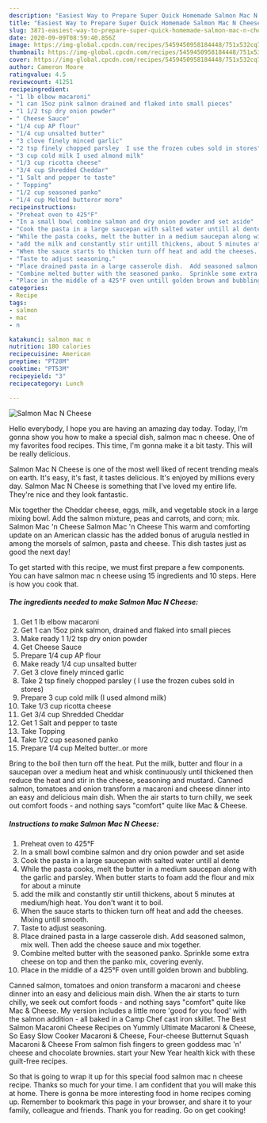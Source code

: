 ```yaml
---
description: "Easiest Way to Prepare Super Quick Homemade Salmon Mac N Cheese"
title: "Easiest Way to Prepare Super Quick Homemade Salmon Mac N Cheese"
slug: 3871-easiest-way-to-prepare-super-quick-homemade-salmon-mac-n-cheese
date: 2020-09-09T08:59:40.856Z
image: https://img-global.cpcdn.com/recipes/5459450958184448/751x532cq70/salmon-mac-n-cheese-recipe-main-photo.jpg
thumbnail: https://img-global.cpcdn.com/recipes/5459450958184448/751x532cq70/salmon-mac-n-cheese-recipe-main-photo.jpg
cover: https://img-global.cpcdn.com/recipes/5459450958184448/751x532cq70/salmon-mac-n-cheese-recipe-main-photo.jpg
author: Cameron Moore
ratingvalue: 4.5
reviewcount: 41251
recipeingredient:
- "1 lb elbow macaroni"
- "1 can 15oz pink salmon drained and flaked into small pieces"
- "1 1/2 tsp dry onion powder"
- " Cheese Sauce"
- "1/4 cup AP flour"
- "1/4 cup unsalted butter"
- "3 clove finely minced garlic"
- "2 tsp finely chopped parsley  I use the frozen cubes sold in stores"
- "3 cup cold milk I used almond milk"
- "1/3 cup ricotta cheese"
- "3/4 cup Shredded Cheddar"
- "1 Salt and pepper to taste"
- " Topping"
- "1/2 cup seasoned panko"
- "1/4 cup Melted butteror more"
recipeinstructions:
- "Preheat oven to 425°F"
- "In a small bowl combine salmon and dry onion powder and set aside"
- "Cook the pasta in a large saucepan with salted water untill al dente"
- "While the pasta cooks, melt the butter in a medium saucepan along with the garlic and parsley.  When butter starts to foam add the flour and mix for about a minute"
- "add the milk and constantly stir untill thickens, about 5 minutes at medium/high heat.  You don&#39;t want it to boil."
- "When the sauce starts to thicken turn off heat and add the cheeses. Mixing untill smooth."
- "Taste to adjust seasoning."
- "Place drained pasta in a large casserole dish.  Add seasoned salmon, mix well.  Then add the cheese sauce and mix together."
- "Combine melted butter with the seasoned panko.  Sprinkle some extra cheese on top and then the panko mix, covering evenly."
- "Place in the middle of a 425°F oven untill golden brown and bubbling."
categories:
- Recipe
tags:
- salmon
- mac
- n

katakunci: salmon mac n 
nutrition: 180 calories
recipecuisine: American
preptime: "PT28M"
cooktime: "PT53M"
recipeyield: "3"
recipecategory: Lunch

---
```



![Salmon Mac N Cheese](https://img-global.cpcdn.com/recipes/5459450958184448/751x532cq70/salmon-mac-n-cheese-recipe-main-photo.jpg)

Hello everybody, I hope you are having an amazing day today. Today, I'm gonna show you how to make a special dish, salmon mac n cheese. One of my favorites food recipes. This time, I'm gonna make it a bit tasty. This will be really delicious.

Salmon Mac N Cheese is one of the most well liked of recent trending meals on earth. It's easy, it's fast, it tastes delicious. It's enjoyed by millions every day. Salmon Mac N Cheese is something that I've loved my entire life. They're nice and they look fantastic.

Mix together the Cheddar cheese, eggs, milk, and vegetable stock in a large mixing bowl. Add the salmon mixture, peas and carrots, and corn; mix. Salmon Mac &#39;n Cheese Salmon Mac &#39;n Cheese This warm and comforting update on an American classic has the added bonus of arugula nestled in among the morsels of salmon, pasta and cheese. This dish tastes just as good the next day!


To get started with this recipe, we must first prepare a few components. You can have salmon mac n cheese using 15 ingredients and 10 steps. Here is how you cook that.

<!--inarticleads1-->

##### The ingredients needed to make Salmon Mac N Cheese:

1. Get 1 lb elbow macaroni
1. Get 1 can 15oz pink salmon, drained and flaked into small pieces
1. Make ready 1 1/2 tsp dry onion powder
1. Get  Cheese Sauce
1. Prepare 1/4 cup AP flour
1. Make ready 1/4 cup unsalted butter
1. Get 3 clove finely minced garlic
1. Take 2 tsp finely chopped parsley ( I use the frozen cubes sold in stores)
1. Prepare 3 cup cold milk (I used almond milk)
1. Take 1/3 cup ricotta cheese
1. Get 3/4 cup Shredded Cheddar
1. Get 1 Salt and pepper to taste
1. Take  Topping
1. Take 1/2 cup seasoned panko
1. Prepare 1/4 cup Melted butter..or more


Bring to the boil then turn off the heat. Put the milk, butter and flour in a saucepan over a medium heat and whisk continuously until thickened then reduce the heat and stir in the cheese, seasoning and mustard. Canned salmon, tomatoes and onion transform a macaroni and cheese dinner into an easy and delicious main dish. When the air starts to turn chilly, we seek out comfort foods - and nothing says &#34;comfort&#34; quite like Mac &amp; Cheese. 

<!--inarticleads2-->

##### Instructions to make Salmon Mac N Cheese:

1. Preheat oven to 425°F
1. In a small bowl combine salmon and dry onion powder and set aside
1. Cook the pasta in a large saucepan with salted water untill al dente
1. While the pasta cooks, melt the butter in a medium saucepan along with the garlic and parsley.  When butter starts to foam add the flour and mix for about a minute
1. add the milk and constantly stir untill thickens, about 5 minutes at medium/high heat.  You don&#39;t want it to boil.
1. When the sauce starts to thicken turn off heat and add the cheeses. Mixing untill smooth.
1. Taste to adjust seasoning.
1. Place drained pasta in a large casserole dish.  Add seasoned salmon, mix well.  Then add the cheese sauce and mix together.
1. Combine melted butter with the seasoned panko.  Sprinkle some extra cheese on top and then the panko mix, covering evenly.
1. Place in the middle of a 425°F oven untill golden brown and bubbling.


Canned salmon, tomatoes and onion transform a macaroni and cheese dinner into an easy and delicious main dish. When the air starts to turn chilly, we seek out comfort foods - and nothing says &#34;comfort&#34; quite like Mac &amp; Cheese. My version includes a little more &#39;good for you food&#39; with the salmon addition - all baked in a Camp Chef cast iron skillet. The Best Salmon Macaroni Cheese Recipes on Yummly Ultimate Macaroni &amp; Cheese, So Easy Slow Cooker Macaroni &amp; Cheese, Four-cheese Butternut Squash Macaroni &amp; Cheese From salmon fish fingers to green goddess mac &#39;n&#39; cheese and chocolate brownies. start your New Year health kick with these guilt-free recipes. 

So that is going to wrap it up for this special food salmon mac n cheese recipe. Thanks so much for your time. I am confident that you will make this at home. There is gonna be more interesting food in home recipes coming up. Remember to bookmark this page in your browser, and share it to your family, colleague and friends. Thank you for reading. Go on get cooking!
